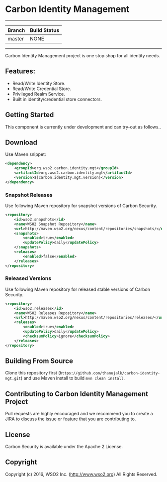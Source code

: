 # Carbon Identity Management
---

|  Branch | Build Status |
| :------------ |:-------------
| master      | NONE |


---
Carbon Identity Management project is one stop shop for all identity needs.
## Features:
* Read/Write Identity Store.
* Read/Write Credential Store.
* Privileged Realm Service.
* Built in identity/credential store connectors.

## Getting Started

This component is currently under development and can try-out as follows..

## Download

Use Maven snippet:
````xml
<dependency>
    <groupId>org.wso2.carbon.identity.mgt</groupId>
    <artifactId>org.wso2.carbon.identity.mgt</artifactId>
    <version>${carbon.identity.mgt.version}</version>
</dependency>
````

### Snapshot Releases

Use following Maven repository for snapshot versions of Carbon Security.

````xml
<repository>
    <id>wso2.snapshots</id>
    <name>WSO2 Snapshot Repository</name>
    <url>http://maven.wso2.org/nexus/content/repositories/snapshots/</url>
    <snapshots>
        <enabled>true</enabled>
        <updatePolicy>daily</updatePolicy>
    </snapshots>
    <releases>
        <enabled>false</enabled>
    </releases>
</repository>
````

### Released Versions

Use following Maven repository for released stable versions of Carbon Security.

````xml
<repository>
    <id>wso2.releases</id>
    <name>WSO2 Releases Repository</name>
    <url>http://maven.wso2.org/nexus/content/repositories/releases/</url>
    <releases>
        <enabled>true</enabled>
        <updatePolicy>daily</updatePolicy>
        <checksumPolicy>ignore</checksumPolicy>
    </releases>
</repository>
````
## Building From Source

Clone this repository first (`https://github.com/thanujalk/carbon-identity-mgt.git`) and use Maven install to build
`mvn clean install`.

## Contributing to Carbon Identity Management Project

Pull requests are highly encouraged and we recommend you to create a [JIRA](https://wso2.org/jira/projects/IDENTITY/issues/IDENTITY) to discuss the issue or feature that you
 are contributing to.

## License

Carbon Security is available under the Apache 2 License.

## Copyright

Copyright (c) 2016, WSO2 Inc. (http://www.wso2.org) All Rights Reserved.
